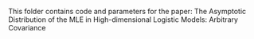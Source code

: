 This folder contains code and parameters for the paper: The Asymptotic Distribution of the MLE in High-dimensional Logistic Models: Arbitrary Covariance
